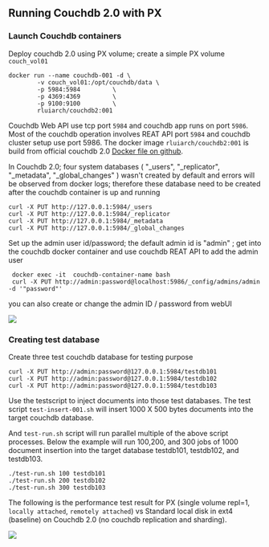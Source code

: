 ## Running Couchdb 2.0 with PX

### Launch Couchdb containers
Deploy couchdb 2.0 using PX volume; create a simple PX volume ``couch_vol01``

    docker run --name couchdb-001 -d \
            -v couch_vol01:/opt/couchdb/data \
            -p 5984:5984         \
            -p 4369:4369         \
            -p 9100:9100         \
            rluiarch/couchdb2:001

Couchdb Web API use tcp port ``5984`` and couchdb app runs on port ``5986``. Most of the couchdb operation involves REAT API port ``5984`` and couchdb cluster setup use port 5986. The docker image ``rluiarch/couchdb2:001`` is build from official couchdb 2.0 [Docker file on github](https://github.com/apache/couchdb-docker/tree/master/2.0.0).

In Couchdb 2.0; four system databases ( "_users", "_replicator", "_metadata", "_global_changes" ) wasn't created by default and errors will be observed from docker logs; therefore these database need to be created after the couchdb container is up and running

    curl -X PUT http://127.0.0.1:5984/_users
    curl -X PUT http://127.0.0.1:5984/_replicator
    curl -X PUT http://127.0.0.1:5984/_metadata
    curl -X PUT http://127.0.0.1:5984/_global_changes


Set up the admin user id/password; the default admin id is "admin" ; get into the couchdb docker container and use couchdb REAT API to add the admin user 
     
     docker exec -it  couchdb-container-name bash
     curl -X PUT http://admin:password@localhost:5986/_config/admins/admin -d '"password"'
 
 you can also create  or change the admin ID / password from webUI

![](images/couchdb-pic-001.PNG)


### Creating test database 

Create three test couchdb database for testing purpose

    curl -X PUT http://admin:password@127.0.0.1:5984/testdb101
    curl -X PUT http://admin:password@127.0.0.1:5984/testdb102
    curl -X PUT http://admin:password@127.0.0.1:5984/testdb103

Use the testscript to inject documents into those test databases. The test script ``test-insert-001.sh`` will insert 1000 X 500 bytes documents into the target couchdb database.

And ``test-run.sh`` script will run parallel multiple of the above script processes. Below the example will run 100,200, and 300 jobs of 1000 document insertion into the target database testdb101, testdb102, and testdb103.


    ./test-run.sh 100 testdb101 
    ./test-run.sh 200 testdb102
    ./test-run.sh 300 testdb103


The following is the performance test result for  PX (single volume repl=1, ``locally attached``, ``remotely attached``) vs Standard local disk in ext4  (baseline) on Couchdb 2.0 (no couchdb replication and sharding).


![](images/couchdb-pic-002.PNG)
